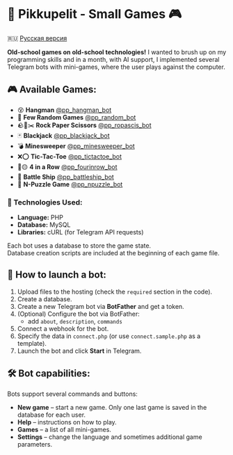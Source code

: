 # 📌 Pikkupelit - Small Games 🎮

🇷🇺 [Русская версия](README.ru.md)  

**Old-school games on old-school technologies!**
I wanted to brush up on my programming skills and in a month, with AI support, I implemented several Telegram bots with mini-games, where the user plays against the computer.

## 🎮 Available Games:
- 😵 **Hangman** [@pp_hangman_bot](https://t.me/pp_hangman_bot)
- 🎲 **Few Random Games** [@pp_random_bot](https://t.me/pp_random_bot)
- 🪨📄✂️ **Rock Paper Scissors** [@pp_ropascis_bot](https://t.me/pp_ropascis_bot)
- 🃏 **Blackjack** [@pp_blackjack_bot](https://t.me/pp_blackjack_bot)
- 💣 **Minesweeper** [@pp_minesweeper_bot](https://t.me/pp_minesweeper_bot)
- ❌⭕️ **Tic-Tac-Toe** [@pp_tictactoe_bot](https://t.me/pp_tictactoe_bot)
- 🔴🟡 **4 in a Row** [@pp_fourinrow_bot](https://t.me/pp_fourinrow_bot)
- 🚢 **Battle Ship** [@pp_battleship_bot](https://t.me/pp_battleship_bot)
- 🧩 **N-Puzzle Game** [@pp_npuzzle_bot](https://t.me/pp_npuzzle_bot)

### 🔧 Technologies Used:
- **Language:** PHP  
- **Database:** MySQL  
- **Libraries:** cURL (for Telegram API requests)  

Each bot uses a database to store the game state.  
Database creation scripts are included at the beginning of each game file.

## 🚀 How to launch a bot:
1. Upload files to the hosting (check the `required` section in the code).
2. Create a database.
3. Create a new Telegram bot via **BotFather** and get a token.
4. (Optional) Configure the bot via BotFather:
   - add `about`, `description`, `commands`
5. Connect a webhook for the bot.
6. Specify the data in `connect.php` (or use `connect.sample.php` as a template).
7. Launch the bot and click **Start** in Telegram.

## 🛠 Bot capabilities:
Bots support several commands and buttons:
- **New game** – start a new game. Only one last game is saved in the database for each user.
- **Help** – instructions on how to play.
- **Games** – a list of all mini-games.
- **Settings** – change the language and sometimes additional game parameters.
